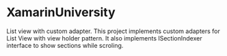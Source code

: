 # XamarinUniversity
List view with custom adapter.
This project implements custom adapters for List View with view holder pattern.
It also implements ISectionIndexer interface to show sections while scroling.
